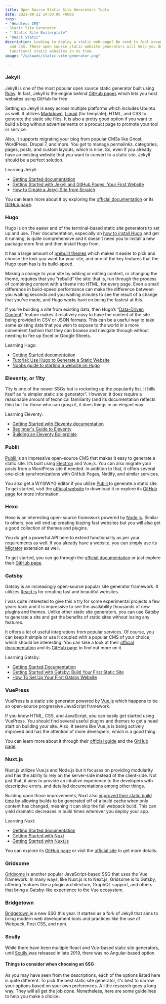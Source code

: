 ```yaml
---
title: Open Source Static Site Generators Tools
date: 2021-09-22 14:00:00 +0000
tags:
- "‎Headless CMS"
- Static Site Generator
- " ‎Static Site Boilerplate"
- "‎React Static"
description: Looking to deploy a static web-page? No need to fool around with HTML
  and CSS. These open source static website generators will help you deploy beautiful,
  functional static websites in no time.
image: "/uploads/static-site-generator.png"

---
```

### Jekyll

Jekyll is one of the most popular open source static generator built using [Ruby](https://www.ruby-lang.org/en/). In fact, Jekyll is the engine behind [GitHub pages](https://pages.github.com/) which lets you host websites using GitHub for free.

Setting up Jekyll is easy across multiple platforms which includes Ubuntu as well. It utilizes [Markdown](https://github.com/Shopify/liquid/wiki), [Liquid](https://github.com/Shopify/liquid/wiki) (for template), HTML, and CSS to generate the static site files. It is also a pretty good option if you want to build a blog without advertisements or a product page to promote your tool or service.

Also, it supports migrating your blog from popular CMSs like Ghost, WordPress, Drupal 7, and more. You get to manage permalinks, categories, pages, posts, and custom layouts, which is nice. So, even if you already have an existing website that you want to convert to a static site, Jekyll should be a perfect solution. 

Learning Jekyll:

* [Getting Started documentation](https://jekyllrb.com/docs/)
* [Getting Started with Jekyll and GitHub Pages: Your First Website](https://www.aleksandrhovhannisyan.com/blog/getting-started-with-jekyll-and-github-pages/)
* [How to Create a Jekyll Site from Scratch](https://sayzlim.net/create-jekyll-site-beginners/)

You can learn more about it by exploring the [official documentation](https://jekyllrb.com/docs/) or its [GitHub page](https://github.com/jekyll/jekyll).

### Hugo

Hugo is on the easier end of the terminal-based static site generators to set up and use. Their documentation, especially on [how to install Hugo](https://gohugo.io/getting-started/installing/#windows) and get it running, is quite comprehensive and it doesn’t need you to install a new package store first and then install Hugo from.

It has a large amount of [prebuilt themes](https://themes.gohugo.io/) which makes it easier to pick and choose the look you want for your site, and one of the key features that the Hugo team has is its build-speed.

Making a change to your site by adding or editing content, or changing the theme, requires that you “rebuild” the site: that is, run through the process of combining content with a theme into HTML, for every page. Even a small difference in build-speed performance can make the difference between you waiting seconds and you waiting minutes to see the result of a change that you’ve made, and Hugo works hard on being the fastest at this.

If you’re building a site from existing data, then Hugo’s “[Data-Driven Content](https://gohugo.io/templates/data-templates/#data-driven-content)” feature makes it relatively easy to have the content of the site being provided in CSV or JSON formats. This can be a useful way to take some existing data that you wish to expose to the world in a more convenient fashion that they can browse and navigate through without needing to fire up Excel or Google Sheets.

Learning Hugo:

* [Getting Started documentation](https://gohugo.io/getting-started/)
* [Tutorial: Use Hugo to Generate a Static Website](https://thenewstack.io/tutorial-use-hugo-to-generate-a-static-website/)
* [Noobs guide to starting a website on Hugo](https://levelup.gitconnected.com/build-your-personal-moats-noobs-guide-to-starting-a-website-on-hugo-5ba40b64f2a7)

### Eleventy, or 11ty

11ty is one of the newer SSGs but is rocketing up the popularity list. It bills itself as “a simpler static site generator”. However, it does require a reasonable amount of technical familiarity (and its documentation reflects this) but for those who can grasp it, it does things in an elegant way.

Learning Eleventy:

* [Getting Started with Eleventy documentation](https://www.11ty.dev/docs/getting-started/)
* [Beginner's Guide to Eleventy](https://tatianamac.com/posts/beginner-eleventy-tutorial-parti/)
* [Building an Eleventy Boilerplate](https://thefrugaldeveloper.life/posts/building-an-eleventy-boilerplate-pt-1/)

### Publii

[Publii ](https://getpublii.com/)is an impressive open-source CMS that makes it easy to generate a static site. It’s built using [Electron](https://www.electronjs.org/) and Vue.js. You can also migrate your posts from a WordPress site if needed. In addition to that, it offers several one-click synchronizations with GitHub Pages, Netlify, and similar services.

You also get a WYSIWYG editor if you utilize [Publii ](https://getpublii.com/)to generate a static site. To get started, visit the [official website](https://getpublii.com/) to download it or explore its [GitHub page](https://github.com/GetPublii/Publii) for more information.

### Hexo

Hexo is an interesting open-source framework powered by [Node.js](https://nodejs.org/en/). Similar to others, you will end up creating blazing fast websites but you will also get a good collection of themes and plugins.

You do get a powerful API here to extend functionality as per your requirements as well. If you already have a website, you can simply use its [Migrator](https://hexo.io/api/migrator.html) extension as well.

To get started, you can go through the [official documentation](https://hexo.io/docs/) or just explore their [GitHub page](https://github.com/hexojs/hexo).

### Gatsby

Gatsby is an increasingly open-source popular site generator framework. It utilizes [React.js](https://reactjs.org/) for creating fast and beautiful websites.

I was quite interested to give this a try for some experimental projects a few years back and it is impressive to see the availability thousands of new plugins and themes. Unlike other static site generators, you can use Gatsby to generate a site and get the benefits of static sites without losing any features.

It offers a lot of useful integrations from popular services. Of course, you can keep it simple or use it coupled with a popular CMS of your choice, which should be interesting. You can take a look at their [official documentation](https://www.gatsbyjs.com/docs/) and its [GitHub page](https://github.com/gatsbyjs/gatsby) to find out more on it.

Learning Gatsby:

* [Getting Started Documentation](https://www.gatsbyjs.com/docs/tutorial/)
* [Getting Started with Gatsby: Build Your First Static Site](https://www.sitepoint.com/gatsby-guide/)
* [How To Set Up Your First Gatsby Website](https://www.digitalocean.com/community/tutorials/how-to-set-up-your-first-gatsby-website)

### VuePress

VuePress is a static site generator powered by [Vue.js](https://vuejs.org/) which happens to be an open-source progressive JavaScript framework.

If you know HTML, CSS, and JavaScript, you can easily get started using VuePress. You should find several useful plugins and themes to get a head start on building your site. Also, it seems like Vue.js is being actively improved and has the attention of more developers, which is a good thing.

You can learn more about it through their [official guide](https://vuepress.vuejs.org/guide/) and the [GitHub page](https://github.com/vuejs/vuepress).

### Nuxt.js

Nuxt.js utilizes Vue.js and Node.js but it focuses on providing modularity and has the ability to rely on the server-side instead of the client-side. Not just that, it aims to provide an intuitive experience to the developers with descriptive errors, and detailed documentations among other things.

Building upon those improvements, Nuxt also [improved their static build time](https://nuxtjs.org/blog/nuxt-static-improvements) by allowing builds to be generated off of a build cache when only content has changed, meaning it can skip the full webpack build. This can yield dramatic decreases in build times wherever you deploy your app.

Learning Nuxt:

* [Getting Started documentation](https://nuxtjs.org/docs/2.x/get-started/installation)
* [Getting Started with Nuxt](https://www.smashingmagazine.com/2020/04/getting-started-nuxt/)
* [Getting Started with Nuxt.js](https://dev.to/lauragift21/getting-started-with-nuxt-js-1368)

You can explore its [GitHub page](https://github.com/nuxt/nuxt.js) or visit the [official site](https://nuxtjs.org/) to get more details.

### Gridsome

[Gridsome ](https://gridsome.org/)is another popular JavaScript-based SSG that uses the Vue framework. In many ways, like Nuxt.js is to Next.js, Gridsome is to Gatsby, offering features like a plugin architecture, GraphQL support, and others that bring a Gatsby-like experience to the Vue ecosystem.

### Bridgetown

[Bridgetown ](https://www.bridgetownrb.com/)is a new SSG this year. It started as a fork of Jekyll that aims to bring modern web development tools and practices like the use of Webpack, Post CSS, and npm.

### Scully 

While there have been multiple React and Vue-based static site generators, until [Scully ](https://scully.io/)was released in late 2019, there was no Angular-based option.

#### Things to consider when choosing an SSG

As you may have seen from the descriptions, each of the options listed here is quite different. To pick the best static site generator, it's best to narrow your options based on your own preferences. A little research goes a long way. They will all get the job done. Nonetheless, here are some guidelines to help you make a choice.